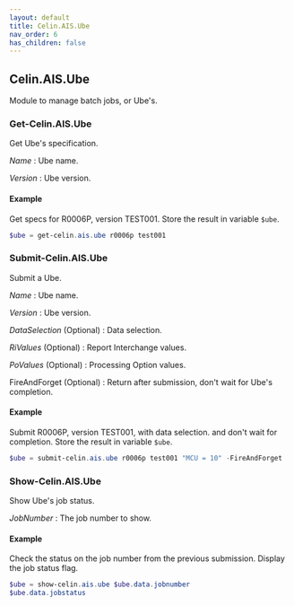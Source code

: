 ```yaml
---
layout: default
title: Celin.AIS.Ube
nav_order: 6
has_children: false
---
```


## Celin.AIS.Ube

Module to manage batch jobs, or Ube's.

### Get-Celin.AIS.Ube

Get Ube's specification.

_Name_
: Ube name.

_Version_
: Ube version.

#### Example

Get specs for R0006P, version TEST001.  Store the result in variable `$ube`.

```powershell
$ube = get-celin.ais.ube r0006p test001
```

### Submit-Celin.AIS.Ube

Submit a Ube.

_Name_
: Ube name.

_Version_
: Ube version.

_DataSelection_ (Optional)
: Data selection.

_RiValues_ (Optional)
: Report Interchange values.

_PoValues_ (Optional)
: Processing Option values.

FireAndForget (Optional)
: Return after submission, don't wait for Ube's completion.

#### Example

Submit R0006P, version TEST001, with data selection. and don't wait for completion. Store the result in variable `$ube`.

```powershell
$ube = submit-celin.ais.ube r0006p test001 "MCU = 10" -FireAndForget
```

### Show-Celin.AIS.Ube

Show Ube's job status.

_JobNumber_
: The job number to show.

#### Example

Check the status on the job number from the previous submission.
Display the job status flag.

```powershell
$ube = show-celin.ais.ube $ube.data.jobnumber
$ube.data.jobstatus
```
